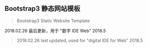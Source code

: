 ## Bootstrap3 静态网站模板
> Bootstrap3 Static Website Template

2018.02.26 最后更新，用于 "数字 IDE Web" 2018.5
> 2018.02.26 last updated, used for "digital IDE for Web" 2018.5
  
